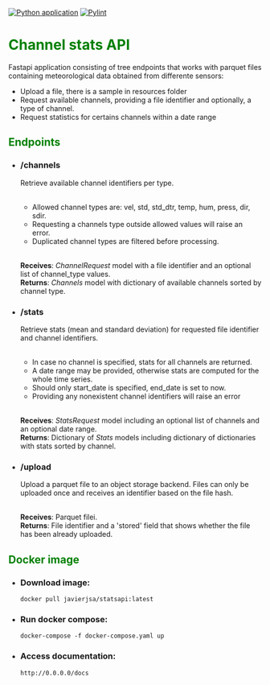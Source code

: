 [![Python application](https://github.com/javierjsa/stats-api/actions/workflows/python-app.yml/badge.svg)](https://github.com/javierjsa/stats-api/actions/workflows/python-app.yml)
[![Pylint](https://github.com/javierjsa/stats-api/actions/workflows/pylint.yml/badge.svg)](https://github.com/javierjsa/stats-api/actions/workflows/pylint.yml)
# <span style="color:green">Channel stats API
Fastapi application consisting of tree endpoints that works with parquet files containing meteorological data obtained from differente sensors:
- Upload a file, there is a sample in resources folder
- Request available channels, providing a file identifier and optionally, a type of channel.
- Request statistics for certains channels within a date range

## <span style="color:green">Endpoints


- ### /channels  
    Retrieve available channel identifiers per type.<br/><br/>
    - Allowed channel types are: vel, std, std_dtr, temp, hum, press, dir, sdir.<br/>
    - Requesting a channels type outside allowed values will raise an error.
    - Duplicated channel types are filtered before processing.<br/><br/>

    **Receives**: _ChannelRequest_ model with a file identifier and an optional list of channel_type values.<br/>
    **Returns**: _Channels_ model with dictionary of available channels sorted by channel type.
- ### /stats
    Retrieve stats (mean and standard deviation) for requested file identifier and channel identifiers.<br/><br/>

    - In case no channel is specified, stats for all channels are returned.
    - A date range may be provided, otherwise stats are computed for the whole time series.
    - Should only start_date is specified, end_date is set to now.
    - Providing any nonexistent channel identifiers will raise an error<br/><br/>

    **Receives**: _StatsRequest_ model including an optional list of channels and an optional date range.<br/>
    **Returns**:  Dictionary of _Stats_ models including dictionary of dictionaries with stats sorted by channel.
- ### /upload
    Upload a parquet file to an object storage backend. Files can only be uploaded once and receives an identifier based on the file hash.<br/><br/> 
    
    **Receives**: Parquet filei.<br/>
    **Returns**: File identifier and a 'stored' field that shows whether the file has been already uploaded.
    

## <span style="color:green">Docker image

- ### Download image:</br>
      docker pull javierjsa/statsapi:latest

- ### Run docker compose:</br>
      docker-compose -f docker-compose.yaml up
 
- ### Access documentation:</br>
      http://0.0.0.0/docs


